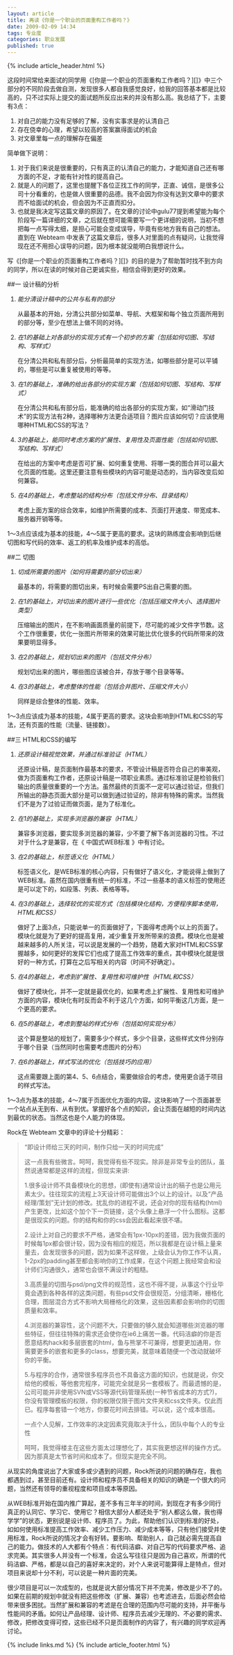 ```yaml
---
layout: article
title: 再读《你是一个职业的页面重构工作者吗？》
date: 2009-02-09 14:34
tags: 专业度
categories: 职业发展
published: true
---
```


{% include  article_header.html %}

这段时间常给来面试的同学用《[你是一个职业的页面重构工作者吗？][]》中三个部分的不同阶段去做自测，发现很多人都自我感觉良好，给我的回答基本都是比较高的，只不过实际上提交的面试题所反应出来的并没有那么高。我总结了下，主要有3点：

1. 对自己的能力没有足够的了解，没有实事求是的认清自己
2. 存在侥幸的心理，希望以较高的答案赢得面试的机会
3. 对文章里每一点的理解存在偏差

简单做下说明：

1. 对于我们来说是很重要的，只有真正的认清自己的能力，才能知道自己还有哪方面的不足，才能有针对性的提高自己。
2. 就是人的问题了，这里也提醒下各位正找工作的同学，正直、诚信，是很多公司十分看重的，也是做人很重要的品德。我不会因为你没有达到文章中的要求而不给面试的机会，但会因为不正直而扣分。
3. 也就是我决定写这篇文章的原因了。在文章的讨论中gulu77提到希望能为每个阶段写一篇详细的文章，之后就在想可能需要写一个更详细的说明，当初不想把每一点写得太细，是担心可能会变成误导，毕竟有些地方我有自己的想法。直到在 Webteam 中发表了这篇文章后，很多人对里面的点有疑问，让我觉得现在还不用担心误导的问题，因为根本就没能明白我想说什么。

写《[你是一个职业的页面重构工作者吗？][]》的目的是为了帮助暂时找不到方向的同学，所以在读的时候对自己更诚实些，相信会得到更好的效果。

##一 设计稿的分析

1. *能分清设计稿中的公共与私有的部分*
	
	从最基本的开始，分清公共部分如菜单、导航、大框架和每个独立页面所用到的部分等，至少在想法上做不同的对待。
2. *在1的基础上对各部分的实现方式有一个初步的方案（包括如何切图、写结构、写样式）*
	
	在分清公共和私有部分后，分析最简单的实现方法，如哪些部分是可以平铺的，哪些是可以重复被使用的等等。
3. *在1的基础上，准确的给出各部分的实现方案（包括如何切图、写结构、写样式）*
	
	在分清公共和私有部分后，能准确的给出各部分的实现方案，如“滑动门技术”的实现方法有2种，选择哪种方法更合适项目？图片应该如何切？应该使用哪种HTML和CSS的写法？
4. *3的基础上，能同时考虑方案的扩展性、复用性及页面性能（包括如何切图、写结构、写样式）*
	
	在给出的方案中考虑是否可扩展、如何重复使用、将哪一类的图合并可以最大化页面的性能。这里还要注意有些模块的内容可能是动态的，当内容改变后如何兼容。
5. *在4的基础上，考虑整站的结构分布（包括文件分布、目录结构）*

	考虑上面方案的综合效率，如维护所需要的成本、页面打开速度、带宽成本、服务器开销等等。

1～3点应该成为基本的技能，4～5属于更高的要求。这块的熟练度会影响到后继切图和写代码的效率、返工的机率及维护成本的高低。

##二 切图

1. *切成所需要的图片（如何将需要的部分切出来）*
	
	最基本的，将需要的图切出来，有时候会需要PS出自己需要的图。
2. *在1的基础上，对切出来的图片进行一些优化（包括压缩文件大小、选择图片类型）*
	
	压缩输出的图片，在不影响画面质量的前提下，尽可能的减少文件字节数。这个工作很重要，优化一张图片所带来的效果可能比优化很多的代码所带来的效果要明显得多。
3. *在2的基础上，规划切出来的图片（包括文件分布）*
	
	规划切出来的图片，哪些图应该被合并，存放于哪个目录等等。
4. *在3的基础上，考虑整体的性能（包括合并图片、压缩文件大小）*
	
	同样是综合整体的性能、效率。

1～3点应该成为基本的技能，4属于更高的要求。这块会影响到HTML和CSS的写法，还有页面的性能（流量、链接数）。

##三 HTML和CSS的编写

1. *还原设计稿视觉效果，并通过标准验证（HTML）*
	
	还原设计稿，是页面制作最基本的要求，不管设计稿是否符合自己的审美观，做为页面重构工作者，还原设计稿是一项职业素质。通过标准验证是检验我们输出的质量很重要的一个方法。虽然最终的页面不一定可以通过验证，但我们所输出的静态页面大部分是可以做到通过验证的，除非有特殊的需求。当然我们不是为了过验证而做页面，是为了标准化。
2. *在1的基础上，实现多浏览器的兼容（HTML）*
	
	兼容多浏览器，要实现多浏览器的兼容，少不要了解下各浏览器的习性。不过对于什么才是兼容，在《 中国式WEB标准 》中有讨论。
3. *在2的基础上，标签语义化（HTML）*
	
	标签语义化，是WEB标准的核心内容，只有做好了语义化，才能说得上做到了WEB标准。虽然在国内很重有统一的标准，不过一些基本的语义标签的使用还是可以定下的，如段落、列表、表格等等。
4. *在3的基础上，选择较优的实现方式（包括模块化结构，方便程序脚本使用，HTML和CSS）*
	
	做好了上面3点，只能说单一的页面做好了，下面得考虑两个以上的页面了。模块化就是为了更好的提高复用，减少重复开发所带来的浪费。模块化也是被越来越多的人所关注，可以说是发展的一个趋势，随着大家对HTML和CSS掌握越多，如何更好的发挥它们也成了提高工作效率的重点，其中模块化就是很好的一种方式，打算在之后写相关的内容（时间不好确定）。
5. *在4的基础上，考虑到扩展性、复用性和可维护性（HTML和CSS）*
	
	做好了模块化，并不一定就是最优化的，如果考虑上扩展性、复用性和可维护方面的内容，模块化有时反而会不利于这几个方面，如何平衡这几方面，是一个更高的要求。
6. *在5的基础上，考虑到整站的样式分布（包括如何实现分布）*
	
	这个算是整站的规划了，需要多少个样式，多少个目录，这些样式文件分别存于哪个目录（当然同时也需要考虑图片的分布）
7. *在6的基础上，样式写法的优化（包括技巧的应用）*
	
	这点需要跟上面的第4、5、6点结合，需要做综合的考虑，使用更合适于项目的样式写法。

1～3点为基本的技能，4～7属于页面优化方面的内容。这块影响了一个页面甚至一个站点从无到有、从有到优。掌握好各个点的知识，会让页面在越短的时间内达到最优的状态。当然这也是个人能力的体现。

Rock在 Webteam 文章中的评论十分精彩：

> “即设计师给三天的时间，制作只给一天的时间完成”
> 
> 这一点我有些微言。呵呵，我觉得有些不现实。除非是非常专业的团队，虽然说通常都是这样的流程，但现实来讲:
> 
> 1.很多设计师不具备模块化的思想，(即使有)通常设计出的稿子也是公用元素太少。往往现实的流程上3天设计师可能做出3个以上的设计。以及“产品经理/策划”无计划的修改。扰乱你的进程不说，还会对你的现有结构(html)产生更改，比如这个加个下一页链接，这个头像上悬浮一个什么图标。这都是很现实的问题。你的结构和你的css会因此看起来很不堪。
> 
> 2.设计上对自己的要求不严格，通常会有1px-10px的差错，因为我做页面的时候每1px都会很计较，因为没有相应的规范，所以我都是在设计稿上量来量去，会发现很多的问题，因为如果不这样做，上级会认为你工作不认真，1-2px的padding甚至都会影响你的工作成果，在这个问题上我经常会和设计师们沟通很久，通常也会很不满设计的粗糙。
> 
> 3.高质量的切图与psd/png文件的规范性，这也不得不提，从事这个行业毕竟会遇到各种各样的这类问题，有些psd文件会很规范，分组清晰，栅格化合理，图层混合方式不影响大局栅格化的效果，这些因素都会影响你的切图质量和效率。
> 
> 4.浏览器的兼容性，这个问题不大，只要做的够久就会知道哪些浏览器的哪些特征，但往往特殊的需求还会使你在ie6上痛苦一番。代码洁癖的你是否愿意结构hack和多层嵌套的html，鱼与熊掌不可兼得，想要更加通用，你需要更多的嵌套和更多的class，想要完美，就意味着随便一个改动就破坏你的平衡。
> 
> 5.与程序的合作，通常很多程序员也不具备这方面的知识，也就是说，你交给他的模板，等他套完程序，可能完全就是另一套模板了。而最遗憾的是，公司可能并非使用SVN或VSS等源代码管理系统(一种节省成本的方式?)，你没有管理模板的权限，你的权限仅限于图片文件夹和css文件夹。仅此而已。程序每套错一个地方，你要花时间去排错。可以说，这个成本很高。
> 
> 一点个人见解，工作效率的决定因素究竟取决于什么，团队中每个人的专业性
> 
> 呵呵，我觉得楼主在这些方面太过理想化了，其实我更想这样的操作方式。因为那真是太节省时间和成本了。但现实是完全不同。
 
从现实的角度说出了大家或多或少遇到的问题，Rock所说的问题的确存在，我也都遇到过，甚至目前还有。设计师和程序员不具备相关的知识的确是一个很大的问题，当然还有领导的重视程度和项目成本等原因。

从WEB标准开始在国内推广算起，差不多有三年半的时间，到现在才有多少同行真正的认同它、学习它、使用它？相信大部分人都还处于“别人都这么做，我也得学学”的状态，更别说是设计师、程序员了。为此，帮助他们认识到标准的好处，如如何使用标准提高工作效率、减少工作压力、减少成本等等，只有他们接受并使用标准，Rock所说的情况才会有好转。要影响、帮助别人，自己就必需先提高自己的能力。做技术的人大都有个特点：有代码洁癖、对自己写的代码要求严格、追求完美。其实很多人并没有一个标准，会这么写往往只是因为自己喜欢，所谓的代码洁癖、严格，都是以自己的喜好来决定的，对个人来说可能算得上是特点，但对项目来说却十分不利，可以说是一种片面的完美。

很少项目是可以一次成型的，也就是说大部分情况下并不完美，修改是少不了的。如果在前期的规划中就没有把这些修改（扩展、兼容）也考滤进去，后面必然会给带来很多困扰。当然扩展和兼容的考滤是在合理的范围内尽可能的支持，并平衡与性能间的矛盾。如何让产品经理、设计师、程序员去减少无理的、不必要的需求、修改，把修改变得可控，这些已经不只是页面制作的内容了，有兴趣的同学欢迎再讨论。

{% include links.md %}
{% include article_footer.html %}
